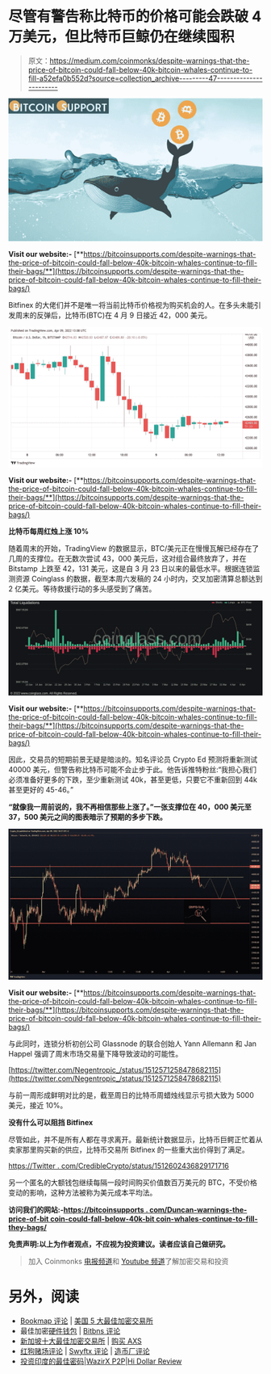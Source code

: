 # 尽管有警告称比特币的价格可能会跌破 4 万美元，但比特币巨鲸仍在继续囤积

> 原文：<https://medium.com/coinmonks/despite-warnings-that-the-price-of-bitcoin-could-fall-below-40k-bitcoin-whales-continue-to-fill-a52efa0b552d?source=collection_archive---------47----------------------->

![](img/70166a142cc203afc3870675b3c34793.png)

**Visit our website:-** [**https://bitcoinsupports.com/despite-warnings-that-the-price-of-bitcoin-could-fall-below-40k-bitcoin-whales-continue-to-fill-their-bags/**](https://bitcoinsupports.com/despite-warnings-that-the-price-of-bitcoin-could-fall-below-40k-bitcoin-whales-continue-to-fill-their-bags/)

Bitfinex 的大佬们并不是唯一将当前比特币价格视为购买机会的人。在多头未能引发周末的反弹后，比特币(BTC)在 4 月 9 日接近 42，000 美元。

![](img/745e7175c1218867599881073e9d8b85.png)

**Visit our website:-** [**https://bitcoinsupports.com/despite-warnings-that-the-price-of-bitcoin-could-fall-below-40k-bitcoin-whales-continue-to-fill-their-bags/**](https://bitcoinsupports.com/despite-warnings-that-the-price-of-bitcoin-could-fall-below-40k-bitcoin-whales-continue-to-fill-their-bags/)

**比特币每周红烛上涨 10%**

随着周末的开始，TradingView 的数据显示，BTC/美元正在慢慢瓦解已经存在了几周的支撑位。在无数次尝试 43，000 美元后，这对组合最终放弃了，并在 Bitstamp 上跌至 42，131 美元，这是自 3 月 23 日以来的最低水平。根据连锁监测资源 Coinglass 的数据，截至本周六发稿的 24 小时内，交叉加密清算总额达到 2 亿美元。等待救援行动的多头感受到了痛苦。

![](img/e48bd2f37ebc60fdaf02e432cb906f75.png)

**Visit our website:-** [**https://bitcoinsupports.com/despite-warnings-that-the-price-of-bitcoin-could-fall-below-40k-bitcoin-whales-continue-to-fill-their-bags/**](https://bitcoinsupports.com/despite-warnings-that-the-price-of-bitcoin-could-fall-below-40k-bitcoin-whales-continue-to-fill-their-bags/)

因此，交易员的短期前景无疑是暗淡的。知名评论员 Crypto Ed 预测将重新测试 40000 美元，但警告称比特币可能不会止步于此。他告诉推特粉丝:“我担心我们必须准备好更多的下跌，至少重新测试 40k，甚至更低，只要它不重新回到 44k 甚至更好的 45-46。”

**“就像我一周前说的，我不再相信那些上涨了。”一张支撑位在 40，000 美元至 37，500 美元之间的图表暗示了预期的多步下跌。**

![](img/16c9f0a3cf97c532abd15750865022bb.png)

**Visit our website:-** [**https://bitcoinsupports.com/despite-warnings-that-the-price-of-bitcoin-could-fall-below-40k-bitcoin-whales-continue-to-fill-their-bags/**](https://bitcoinsupports.com/despite-warnings-that-the-price-of-bitcoin-could-fall-below-40k-bitcoin-whales-continue-to-fill-their-bags/)

与此同时，连锁分析初创公司 Glassnode 的联合创始人 Yann Allemann 和 Jan Happel 强调了周末市场交易量下降导致波动的可能性。

[https://twitter.com/Negentropic_/status/1512571258478682115](https://twitter.com/Negentropic_/status/1512571258478682115)

与前一周形成鲜明对比的是，截至周日的比特币周蜡烛线显示亏损大致为 5000 美元，接近 10%。

**没有什么可以阻挡 Bitfinex**

尽管如此，并不是所有人都在寻求离开。最新统计数据显示，比特币巨鳄正忙着从卖家那里购买新的供应，比特币交易所 Bitfinex 的一些重大出价得到了满足。

[https://Twitter . com/CredibleCrypto/status/1512602436829171716](https://twitter.com/CredibleCrypto/status/1512602436829171716)

另一个匿名的大额钱包继续每隔一段时间购买价值数百万美元的 BTC，不受价格变动的影响，这种方法被称为美元成本平均法。

**访问我们的网站:-**[**https://bitcoinsupports . com/Duncan-warnings-the-price-of-bit coin-could-fall-below-40k-bit coin-whales-continue-to-fill-they-bags/**](https://bitcoinsupports.com/despite-warnings-that-the-price-of-bitcoin-could-fall-below-40k-bitcoin-whales-continue-to-fill-their-bags/)

**免责声明:以上为作者观点，不应视为投资建议。读者应该自己做研究。**

> 加入 Coinmonks [电报频道](https://t.me/coincodecap)和 [Youtube 频道](https://www.youtube.com/c/coinmonks/videos)了解加密交易和投资

# 另外，阅读

*   [Bookmap 评论](https://coincodecap.com/bookmap-review-2021-best-trading-software) | [美国 5 大最佳加密交易所](https://coincodecap.com/crypto-exchange-usa)
*   最佳加密[硬件钱包](/coinmonks/hardware-wallets-dfa1211730c6) | [Bitbns 评论](/coinmonks/bitbns-review-38256a07e161)
*   [新加坡十大最佳加密交易所](https://coincodecap.com/crypto-exchange-in-singapore) | [购买 AXS](https://coincodecap.com/buy-axs-token)
*   [红狗赌场评论](https://coincodecap.com/red-dog-casino-review) | [Swyftx 评论](https://coincodecap.com/swyftx-review) | [造币厂评论](https://coincodecap.com/coingate-review)
*   [投资印度的最佳密码](https://coincodecap.com/best-crypto-to-invest-in-india-in-2021)|[WazirX P2P](https://coincodecap.com/wazirx-p2p)|[Hi Dollar Review](https://coincodecap.com/hi-dollar-review)